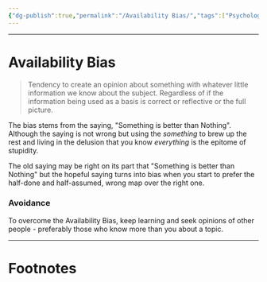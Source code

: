 ```yaml
---
{"dg-publish":true,"permalink":"/Availability Bias/","tags":["Psychology"]}
---
```



---
# Availability Bias
> Tendency to create an opinion about something with whatever little information we know about the subject. Regardless of if the information being used as a basis is correct or reflective or the full picture.

The bias stems from the saying, "Something is better than Nothing".
Although the saying is not wrong but using the *something* to brew up the rest and living in the delusion that you know *everything* is the epitome of stupidity. 

The old saying may be right on its part that "Something is better than Nothing" but the hopeful saying turns into bias when you start to prefer the half-done and half-assumed, wrong map over the right one.

### Avoidance
To overcome the Availability Bias, keep learning and seek opinions of other people - preferably those who know more than you about a topic.

---
# Footnotes